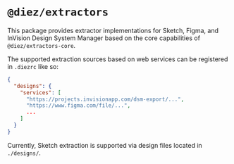 # `@diez/extractors`

This package provides extractor implementations for Sketch, Figma, and InVision Design System Manager based on the core capabilities of `@diez/extractors-core`.

The supported extraction sources based on web services can be registered in `.diezrc` like so:

```json
{
  "designs": {
    "services": [
      "https://projects.invisionapp.com/dsm-export/...",
      "https://www.figma.com/file/...",
      ...
    ]
  }
}
```

Currently, Sketch extraction is supported via design files located in `./designs/`.
